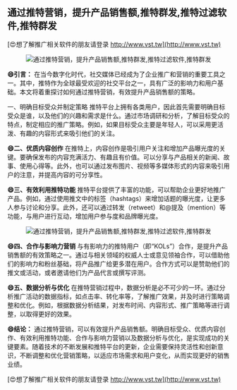 ## **通过推特营销，提升产品销售额,推特群发,推特过滤软件,推特群发**

[😍想了解推广相关软件的朋友请登录 http://www.vst.tw](http://www.vst.tw)

 <center><img src="https://vst.tw/MP4/tuiguang/png/8.png" alt="通过推特营销，提升产品销售额,推特群发,推特过滤软件,推特群发"></center>

**😄引言：**
在当今数字化时代，社交媒体已经成为了企业推广和营销的重要工具之一。其中，推特作为全球最受欢迎的社交平台之一，具有广泛的影响力和用户基础。本文将着重探讨如何通过推特营销，有效提升产品销售额的策略。

一、明确目标受众并制定策略
推特平台上拥有各类用户，因此首先需要明确目标受众是谁，以及他们的兴趣和需求是什么。通过市场调研和分析，了解目标受众的特点，制定相应的推广策略。例如，如果目标受众主要是年轻人，可以采用更活泼、有趣的内容形式来吸引他们的关注。

**😄二、优质内容创作**
在推特上，内容创作是吸引用户关注和增加产品曝光度的关键。要确保发布的内容充满活力、有趣且有价值。可以分享与产品相关的新闻、故事、使用心得等。此外，也可以通过发布图片、视频等多媒体形式的内容来吸引用户的注意，并提高内容的可分享性。

**😄三、有效利用推特功能**
推特平台提供了丰富的功能，可以帮助企业更好地推广产品。例如，通过使用推文中的标签（hashtags）来增加话题的曝光度，让更多人参与讨论和分享。此外，还可以通过转发（retweet）和@提及（mention）等功能，与用户进行互动，增加用户参与度和品牌曝光度。

 <center><img src="https://vst.tw/MP4/tuiguang/png/4.png" alt="通过推特营销，提升产品销售额,推特群发,推特过滤软件,推特群发"></center>

**😄四、合作与影响力营销**
与有影响力的推特用户（即“KOLs”）合作，是提升产品销售额的有效策略之一。通过与相关领域的权威人士或意见领袖合作，可以借助他们的影响力和粉丝基础，将产品推广给更多潜在用户。合作方式可以是赞助他们的推文或活动，或者邀请他们为产品代言或撰写评测。

**😄五、数据分析与优化**
在推特营销过程中，数据分析是必不可少的一环。通过分析推广活动的数据指标，如点击率、转化率等，了解推广效果，并及时进行策略调整和优化。例如，根据数据分析结果，对发布时间、内容形式、推广策略等进行调整，以取得更好的效果。

**😄结论：**
通过推特营销，可以有效提升产品销售额。明确目标受众、优质内容创作、有效利用推特功能、合作与影响力营销以及数据分析与优化，是实现成功的关键要素。随着技术的不断发展和推特平台的更新，企业需要保持灵活性和创新意识，不断调整和优化营销策略，以适应市场需求和用户变化，从而实现更好的销售业绩。

[😍想了解推广相关软件的朋友请登录 http://www.vst.tw](http://www.vst.tw)



